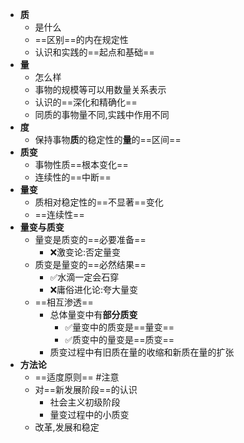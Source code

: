 - **质**
	- 是什么
	- ==区别==的内在规定性
	- 认识和实践的==起点和基础==
- **量**
	- 怎么样
	- 事物的规模等可以用数量关系表示
	- 认识的==深化和精确化==
	- 同质的事物量不同,实践中作用不同
- **度**
	- 保持事物**质**的稳定性的**量**的==区间==
- **质变**
	- 事物性质==根本变化==
	- 连续性的==中断==
- **量变**
	- 质相对稳定性的==不显著==变化
	- ==连续性==
- **量变与质变**
	- 量变是质变的==必要准备==
		- ❌激变论:否定量变
	- 质变是量变的==必然结果==
		- ✅水滴一定会石穿
		- ❌庸俗进化论:夸大量变
	- ==相互渗透==
		- 总体量变中有**部分质变**
			- ✅量变中的质变是==量变==
			- ✅质变中的量变是==质变==
		- 质变过程中有旧质在量的收缩和新质在量的扩张
- **方法论**
	- ==适度原则== #注意
	- 对==新发展阶段==的认识
		- 社会主义初级阶段
		- 量变过程中的小质变
	- 改革,发展和稳定